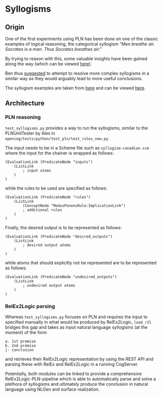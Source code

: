 # Syllogisms

## Origin

One of the first experiments using PLN has been done on one of the classic
examples of logical reasoning, the categorical syllogism _"Men breathe air.
Socrates is a man. Thus Socrates breathes air."_

By trying to reason with this, some valuable insights have been gained along
the way (which can be viewed [here](../../socrates_demo/README.md)).

Ben thus [suggested](https://groups.google.com/forum/#!topic/opencog/iH0FM2IFEVc)
to attempt to resolve more complex syllogisms in a similar way as they would
arguably lead to more useful conclusions.

The syllogism examples are taken from [here](http://www.fibonicci.com/logical-reasoning/)
and can be viewed [here](http://wiki.opencog.org/w/List_of_Test_Syllogisms).

## Architecture

### PLN reasoning

```test_syllogisms.py``` provides a way to run the syllogisms, similar to the
PLNUnitTester by Alex in ```opencog/tests/python/test_pln/test_rules_new.py```.

The input needs to be in a Scheme file such as ```syllogism-canadian.scm``` where
the input for the chainer is wrapped as follows:
```
(EvaluationLink (PredicateNode "inputs")
    (ListLink
        ; input atoms
    )
)
```
while the rules to be used are specified as follows:
```
(EvaluationLink (PredicateNode "rules")
	(ListLink
		(ConceptNode "ModusPonensRule:ImplicationLink")
		; additional rules
	)
)
```
Finally, the desired output is to be represented as follows:
```
(EvaluationLink (PredicateNode "desired_outputs")
	(ListLink
	    ; desired output atoms
	)
)
```
while atoms that should explicitly not be represented are to be represented as follows:
```
(EvaluationLink (PredicateNode "undesired_outputs")
	(ListLink
	    ; undesired output atoms
	)
)
```

### RelEx2Logic parsing

Whereas ```test_syllogisms.py``` focuses on PLN and requires the input to
specified manually in what would be produced by RelEx2Logic, ```load_r2l```
bridges this gap and takes as input natural language syllogisms (at the moment)
of the form
```
a. 1st premise
b. 2nd premise
|- conclusion
```
and retrieves their RelEx2Logic representation by using the REST API and parsing
these with RelEx and RelEx2Logic in a running CogServer.

Potentially, both modules can be linked to provide a comprehensive
RelEx2Logic-PLN-pipeline which is able to automatically parse and solve a 
plethora of syllogisms and ultimately produce the conclusion in natural language
using NLGen and surface realization.
